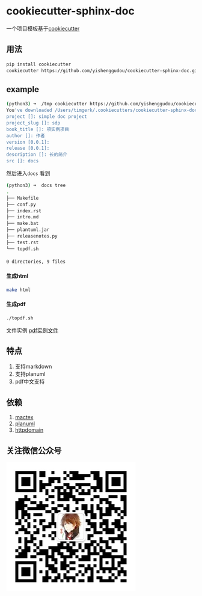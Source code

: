 # cookiecutter-sphinx-doc

一个项目模板基于[cookiecutter](https://github.com/audreyr/cookiecutter)

## 用法

```bash
pip install cookiecutter
cookiecutter https://github.com/yishenggudou/cookiecutter-sphinx-doc.git
```


## example

```bash
(python3) ➜  /tmp cookiecutter https://github.com/yishenggudou/cookiecutter-sphinx-doc.git
You've downloaded /Users/timgerk/.cookiecutters/cookiecutter-sphinx-doc before. Is it okay to delete and re-download it? [yes]: yes
project []: simple doc project
project_slug []: sdp
book_title []: 项实例项目
author []: 作者
version [0.0.1]: 
release [0.0.1]: 
description []: 长的简介
src []: docs
```

然后进入`docs` 看到

```bash
(python3) ➜  docs tree
.
├── Makefile
├── conf.py
├── index.rst
├── intro.md
├── make.bat
├── plantuml.jar
├── releasenotes.py
├── test.rst
└── topdf.sh

0 directories, 9 files
```

#### 生成html

```bash
make html
```

#### 生成pdf

```bash
./topdf.sh
```

文件实例 [pdf实例文件](data/odc.pdf)


## 特点

1. 支持markdown
2. 支持planuml
3. pdf中文支持

## 依赖

1. [mactex](https://tug.org/mactex/mactex-download.html)
2. [planuml](http://plantuml.com/)
3. [httpdomain](https://sphinxcontrib-httpdomain.readthedocs.io/en/stable/)

## 关注微信公众号

![](data/qrcode_for_gh_eb014d2c0920_344.jpg)